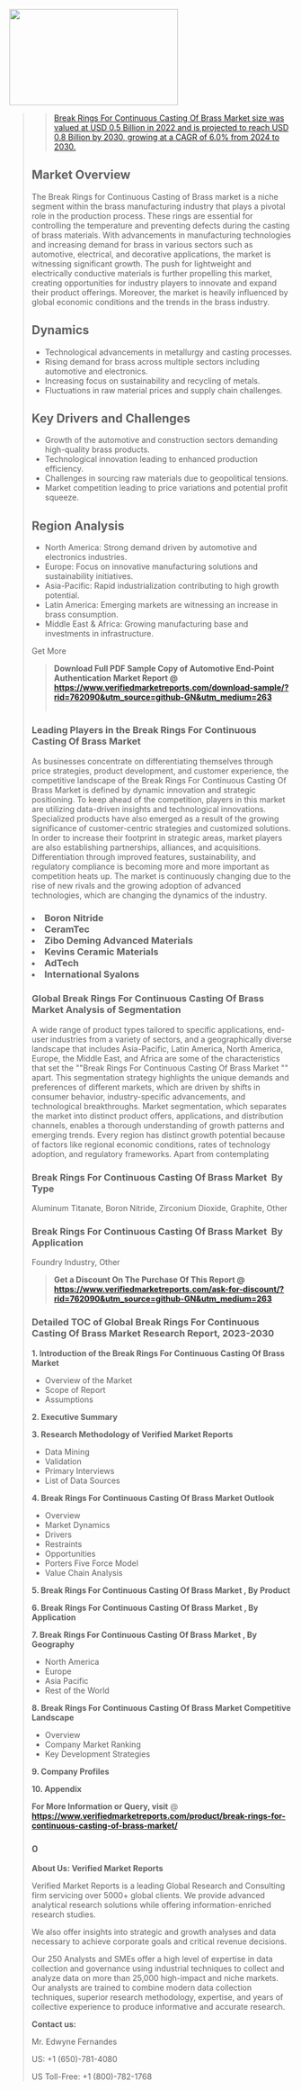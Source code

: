<img src="https://ffe5etoiles.com/wp-content/uploads/2024/12/MST1-300x171.png" alt="" width="300" height="171" class="alignnone size-medium wp-image-20088" /><blockquote id="" class=""><a href="https://www.verifiedmarketreports.com/download-sample/?rid=870216&utm_source=github-GN&utm_medium=263" target="_blank"><blockquote id="" class=""><a href="https://www.verifiedmarketreports.com/download-sample/?rid=762090&utm_source=github-GN&utm_medium=263" target="_blank">Break Rings For Continuous Casting Of Brass Market size was valued at USD 0.5 Billion in 2022 and is projected to reach USD 0.8 Billion by 2030, growing at a CAGR of 6.0% from 2024 to 2030.</a></blockquote><p><h2>Market Overview</h2><p>The Break Rings for Continuous Casting of Brass market is a niche segment within the brass manufacturing industry that plays a pivotal role in the production process. These rings are essential for controlling the temperature and preventing defects during the casting of brass materials. With advancements in manufacturing technologies and increasing demand for brass in various sectors such as automotive, electrical, and decorative applications, the market is witnessing significant growth. The push for lightweight and electrically conductive materials is further propelling this market, creating opportunities for industry players to innovate and expand their product offerings. Moreover, the market is heavily influenced by global economic conditions and the trends in the brass industry.</p><h2>Dynamics</h2><ul> <li>Technological advancements in metallurgy and casting processes.</li> <li>Rising demand for brass across multiple sectors including automotive and electronics.</li> <li>Increasing focus on sustainability and recycling of metals.</li> <li>Fluctuations in raw material prices and supply chain challenges.</li></ul><h2>Key Drivers and Challenges</h2><ul> <li>Growth of the automotive and construction sectors demanding high-quality brass products.</li> <li>Technological innovation leading to enhanced production efficiency.</li> <li>Challenges in sourcing raw materials due to geopolitical tensions.</li> <li>Market competition leading to price variations and potential profit squeeze.</li></ul><h2>Region Analysis</h2><ul> <li>North America: Strong demand driven by automotive and electronics industries.</li> <li>Europe: Focus on innovative manufacturing solutions and sustainability initiatives.</li> <li>Asia-Pacific: Rapid industrialization contributing to high growth potential.</li> <li>Latin America: Emerging markets are witnessing an increase in brass consumption.</li> <li>Middle East & Africa: Growing manufacturing base and investments in infrastructure.</li></ul><p>Get More</p></p><blockquote id="" class=""><strong>Download Full PDF Sample Copy of Automotive End-Point Authentication Market Report @ <a href="https://www.verifiedmarketreports.com/download-sample/?rid=762090&utm_source=github-GN&utm_medium=263" target="_blank">https://www.verifiedmarketreports.com/download-sample/?rid=762090&utm_source=github-GN&utm_medium=263</a></strong><br /><br /></blockquote><h3 id="" class="">Leading Players in the&nbsp;Break Rings For Continuous Casting Of Brass Market </h3><p>As businesses concentrate on differentiating themselves through price strategies, product development, and customer experience, the competitive landscape of the Break Rings For Continuous Casting Of Brass Market is defined by dynamic innovation and strategic positioning. To keep ahead of the competition, players in this market are utilizing data-driven insights and technological innovations. Specialized products have also emerged as a result of the growing significance of customer-centric strategies and customized solutions. In order to increase their footprint in strategic areas, market players are also establishing partnerships, alliances, and acquisitions. Differentiation through improved features, sustainability, and regulatory compliance is becoming more and more important as competition heats up. The market is continuously changing due to the rise of new rivals and the growing adoption of advanced technologies, which are changing the dynamics of the industry.</p><h3 class=""><li>Boron Nitride</li><li> CeramTec</li><li> Zibo Deming Advanced Materials</li><li> Kevins Ceramic Materials</li><li> AdTech</li><li> International Syalons</h3><h3 id="" class="">Global&nbsp;Break Rings For Continuous Casting Of Brass Market Analysis of Segmentation</h3><p id="" class="">A wide range of product types tailored to specific applications, end-user industries from a variety of sectors, and a geographically diverse landscape that includes Asia-Pacific, Latin America, North America, Europe, the Middle East, and Africa are some of the characteristics that set the ""Break Rings For Continuous Casting Of Brass Market "" apart. This segmentation strategy highlights the unique demands and preferences of different markets, which are driven by shifts in consumer behavior, industry-specific advancements, and technological breakthroughs. Market segmentation, which separates the market into distinct product offers, applications, and distribution channels, enables a thorough understanding of growth patterns and emerging trends. Every region has distinct growth potential because of factors like regional economic conditions, rates of technology adoption, and regulatory frameworks. Apart from contemplating</p><h3 id="" class="">Break Rings For Continuous Casting Of Brass Market &nbsp;By Type</h3><p>Aluminum Titanate, Boron Nitride, Zirconium Dioxide, Graphite, Other</p><h3 id="" class="">Break Rings For Continuous Casting Of Brass Market &nbsp;By Application</h3><p class="">Foundry Industry, Other</p><blockquote id="" class=""><strong>Get a Discount On The Purchase Of This Report @ <a href="https://www.verifiedmarketreports.com/download-sample/?rid=762090&utm_source=github-GN&utm_medium=263" target="_blank">https://www.verifiedmarketreports.com/ask-for-discount/?rid=762090&utm_source=github-GN&utm_medium=263</a></strong></blockquote><h3 id="" class="">Detailed TOC of Global Break Rings For Continuous Casting Of Brass Market Research Report, 2023-2030</h3><p id="" class=""><strong>1. Introduction of the Break Rings For Continuous Casting Of Brass Market </strong></p><ul><li>Overview of the Market</li><li>Scope of Report</li><li>Assumptions</li></ul><p id="" class=""><strong>2. Executive Summary</strong></p><p id="" class=""><strong>3. Research Methodology of Verified Market Reports</strong></p><ul><li>Data Mining</li><li>Validation</li><li>Primary Interviews</li><li>List of Data Sources</li></ul><p id="" class=""><strong>4. Break Rings For Continuous Casting Of Brass Market Outlook</strong></p><ul><li>Overview</li><li>Market Dynamics</li><li>Drivers</li><li>Restraints</li><li>Opportunities</li><li>Porters Five Force Model</li><li>Value Chain Analysis</li></ul><p id="" class=""><strong>5. Break Rings For Continuous Casting Of Brass Market , By Product</strong></p><p id="" class=""><strong>6. Break Rings For Continuous Casting Of Brass Market , By Application</strong></p><p id="" class=""><strong>7. Break Rings For Continuous Casting Of Brass Market , By Geography</strong></p><ul><li>North America</li><li>Europe</li><li>Asia Pacific</li><li>Rest of the World</li></ul><p id="" class=""><strong>8. Break Rings For Continuous Casting Of Brass Market Competitive Landscape</strong></p><ul><li>Overview</li><li>Company Market Ranking</li><li>Key Development Strategies</li></ul><p id="" class=""><strong>9. Company Profiles</strong></p><p id="" class=""><strong>10. Appendix</strong></p><p><strong>For More Information or Query, visit</strong>&nbsp;@ <strong><a href="https://www.verifiedmarketreports.com/product/break-rings-for-continuous-casting-of-brass-market/" target="_blank">https://www.verifiedmarketreports.com/product/break-rings-for-continuous-casting-of-brass-market/</a></strong></p><h3 id="" class="">0</h3><p id="" class=""><strong>About Us: Verified Market Reports</strong></p><p id="" class="">Verified Market Reports is a leading Global Research and Consulting firm servicing over 5000+ global clients. We provide advanced analytical research solutions while offering information-enriched research studies.</p><p id="" class="">We also offer insights into strategic and growth analyses and data necessary to achieve corporate goals and critical revenue decisions.</p><p id="" class="">Our 250 Analysts and SMEs offer a high level of expertise in data collection and governance using industrial techniques to collect and analyze data on more than 25,000 high-impact and niche markets. Our analysts are trained to combine modern data collection techniques, superior research methodology, expertise, and years of collective experience to produce informative and accurate research.</p><p id="" class=""><strong>Contact us:</strong></p><p id="" class="">Mr. Edwyne Fernandes</p><p id="" class="">US: +1 (650)-781-4080</p><p id="" class="">US Toll-Free: +1 (800)-782-1768</p>
